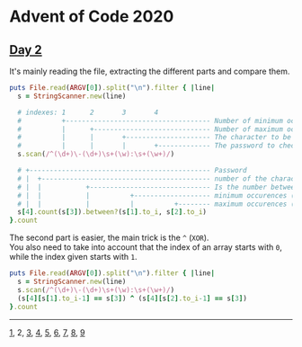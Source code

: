 # Advent of Code 2020

## [Day 2](http://adventofcode.com/2020/day/2)

It's mainly reading the file, extracting the different parts and compare them.

```ruby
puts File.read(ARGV[0]).split("\n").filter { |line|
  s = StringScanner.new(line)

  # indexes: 1      2       3       4
  #          +------------------------------------ Number of minimum occurences (scanned as string)
  #          |      +----------------------------- Number of maximum occurences (scanned as string)
  #          |      |       +--------------------- The character to be checked
  #          |      |       |       +------------- The password to check
  s.scan(/^(\d+)\-(\d+)\s+(\w):\s+(\w+)/)

  # +--------------------------------------------- Password
  # |  +------------------------------------------ number of the characters in password
  # |  |           +------------------------------ Is the number between …
  # |  |           |          +------------------- minimum occurences (as integer)
  # |  |           |          |          +-------- maximum occurences (as integer)
  s[4].count(s[3]).between?(s[1].to_i, s[2].to_i)
}.count
```

The second part is easier, the main trick is the `^` (`XOR`).  
You also need to take into account that the index of an array starts with `0`, while the index given starts with `1`.

```ruby
puts File.read(ARGV[0]).split("\n").filter { |line|
  s = StringScanner.new(line)
  s.scan(/^(\d+)\-(\d+)\s+(\w):\s+(\w+)/)
  (s[4][s[1].to_i-1] == s[3]) ^ (s[4][s[2].to_i-1] == s[3])
}.count

```

- - -
[1](day01.md), 2, [3](day03.md), [4](day04.md), [5](day05.md), [6](day06.md), [7](day07.md), [8](day08.md), [9](day09.md)
